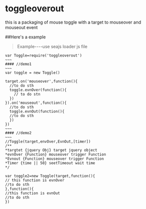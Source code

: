 toggleoverout
=============

this is a packaging of mouse toggle with a target to mouseover and mouseout event


##Here's a example

>Example----use seajs loader js file

~~~~
var Toggle=require('toggleoverout')
~~~
#### //demo1
~~~
var toggle = new Toggle()

target.on('mouseover',function(){
  //to do sth
  toggle.evnOver(function(){
    // to do stn
  })
}).on('mouseout',function(){
  //to do sth
  toggle.evnOut(function(){
  //to do sth
  })
})
~~~
#### //demo2
~~~
//Toggle(target,envOver,EvnOut,[timer])
/**
*targtet {jquery Obj} target jquery object
*evnOver {Function} mouseover trigger Function
*Evnout {Function} mouseover trigger Function
*Timer {time || 50} seetTimeout wait time
*/

var toggle2=new Toggle(target,function(){
// this function is evnOver 
//to do sth
},function(){
//this function is evnOut
//to do sth
})
~~~~
